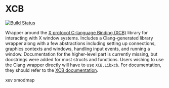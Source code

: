 # XCB

[![Build Status](https://travis-ci.org/SimonDanisch/XCB.jl.svg?branch=master)](https://travis-ci.org/SimonDanisch/XCB.jl)

Wrapper around the [X protocol C-language Binding (XCB)](https://xcb.freedesktop.org/) library for interacting with X window systems.
Includes a Clang-generated library wrapper along with a few abstractions including setting up connections, graphics contexts and windows, handling input events, and running a window. Documentation for the higher-level part is currently missing, but docstrings were added for most structs and functions.
Users wishing to use the Clang wrapper directly will have to use `XCB.Libxcb`. For documentation, they should refer to the [XCB documentation](https://xcb.freedesktop.org/).

xev
xmodmap